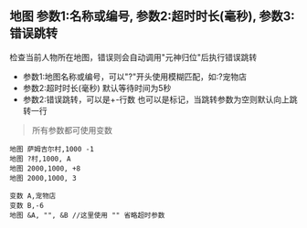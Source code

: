## 地图 参数1:名称或编号, 参数2:超时时长(毫秒), 参数3:错误跳转
检查当前人物所在地图，错误则会自动调用"元神归位"后执行错误跳转


- 参数1:地图名称或编号，可以"?"开头使用模糊匹配，如:?宠物店
- 参数2:超时时长(毫秒) 默认等待时间为5秒
- 参数2:错误跳转，可以是+-行数 也可以是标记，当跳转参数为空则默认向上跳转一行


> 所有参数都可使用变数

```
地图 萨姆吉尔村,1000 -1
地图 ?村,1000, A
地图 2000,1000, +8
地图 2000,1000, 3

变数 A,宠物店
变数 B,-6
地图 &A, "", &B //这里使用 "" 省略超时参数



```

